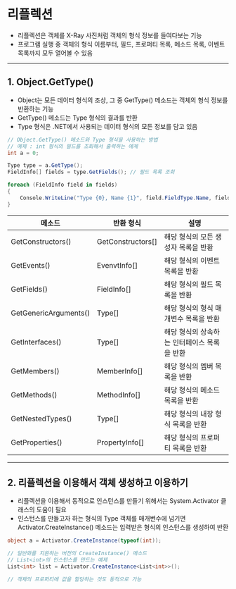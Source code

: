 # 리플렉션 
- 리플렉션은 객체를 X-Ray 사진처럼 객체의 형식 정보를 들여다보는 기능 
- 프로그램 실행 중 객체의 형식 이름부터, 필드, 프로퍼티 목록, 메소드 목록, 이벤트 목록까지 모두 열어볼 수 있음
---
## 1. Object.GetType()
- Object는 모든 데이터 형식의 조상, 그 중 GetType() 메소드는 객체의 형식 정보를 반환하는 기능 
- GetType() 메소드는 Type 형식의 결과를 반환 
- Type 형식은 .NET에서 사용되는 데이터 형식의 모든 정보를 담고 있음 
```cs 
// Object.GetType() 메소드와 Type 형식을 사용하는 방법 
// 예제 : int 형식의 필드를 조회해서 출력하는 예제 
int a = 0;

Type type = a.GetType();
FieldInfo[] fields = type.GetFields(); // 필드 목록 조회

foreach (FieldInfo field in fields)
{
    Console.WriteLine("Type {0}, Name {1}", field.FieldType.Name, field.Name);
}
```
|메소드|반환 형식|설명|
|------|------|------|
|GetConstructors()|GetConstructors[]|해당 형식의 모든 생성자 목록을 반환|
|GetEvents()|EvenvtInfo[]|해당 형식의 이벤트 목록을 반환|
|GetFields()|FieldInfo[]|해당 형식의 필드 목록을 반환|
|GetGenericArguments()|Type[]|해당 형식의 형식 매개변수 목록을 반환|
|GetInterfaces()|Type[]|해당 형식의 상속하는 인터페이스 목록을 반환|
|GetMembers()|MemberInfo[]|해당 형식의 멤버 목록을 반환|
|GetMethods()|MethodInfo[]|해당 형식의 메소드 목록을 반환|
|GetNestedTypes()|Type[]|해당 형식의 내장 형식 목록을 반환|
|GetProperties()|PropertyInfo[]|해당 형식의 프로퍼티 목록을 반환|
---
## 2. 리플렉션을 이용해서 객체 생성하고 이용하기
- 리플렉션을 이용해서 동적으로 인스턴스를 만들기 위해서는 System.Activator 클래스의 도움이 필요
- 인스턴스를 만들고자 하는 형식의 Type 객체를 매개변수에 넘기면 Activator.CreateInstance() 메소드는 입력받은 형식의 인스턴스를 생성하여 반환
```cs
object a = Activator.CreateInstance(typeof(int));

// 일반화를 지원하는 버전의 CreateInstance() 메소드
// List<int>의 인스턴스를 만드는 예제
List<int> list = Activator.CreateInstance<List<int>>();

// 객체의 프로퍼티에 값을 할당하는 것도 동적으로 가능
